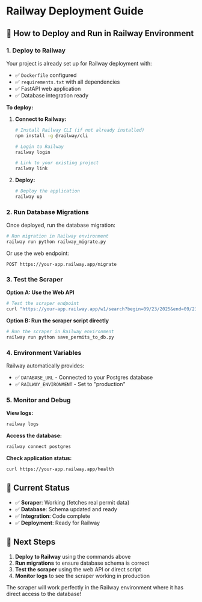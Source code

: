 # Railway Deployment Guide

## 🚀 How to Deploy and Run in Railway Environment

### 1. **Deploy to Railway**

Your project is already set up for Railway deployment with:
- ✅ `Dockerfile` configured
- ✅ `requirements.txt` with all dependencies
- ✅ FastAPI web application
- ✅ Database integration ready

**To deploy:**

1. **Connect to Railway:**
   ```bash
   # Install Railway CLI (if not already installed)
   npm install -g @railway/cli
   
   # Login to Railway
   railway login
   
   # Link to your existing project
   railway link
   ```

2. **Deploy:**
   ```bash
   # Deploy the application
   railway up
   ```

### 2. **Run Database Migrations**

Once deployed, run the database migration:

```bash
# Run migration in Railway environment
railway run python railway_migrate.py
```

Or use the web endpoint:
```
POST https://your-app.railway.app/migrate
```

### 3. **Test the Scraper**

**Option A: Use the Web API**
```bash
# Test the scraper endpoint
curl "https://your-app.railway.app/w1/search?begin=09/23/2025&end=09/23/2025&pages=1"
```

**Option B: Run the scraper script directly**
```bash
# Run the scraper in Railway environment
railway run python save_permits_to_db.py
```

### 4. **Environment Variables**

Railway automatically provides:
- ✅ `DATABASE_URL` - Connected to your Postgres database
- ✅ `RAILWAY_ENVIRONMENT` - Set to "production"

### 5. **Monitor and Debug**

**View logs:**
```bash
railway logs
```

**Access the database:**
```bash
railway connect postgres
```

**Check application status:**
```bash
curl https://your-app.railway.app/health
```

## 🔧 **Current Status**

- ✅ **Scraper**: Working (fetches real permit data)
- ✅ **Database**: Schema updated and ready
- ✅ **Integration**: Code complete
- ✅ **Deployment**: Ready for Railway

## 🎯 **Next Steps**

1. **Deploy to Railway** using the commands above
2. **Run migrations** to ensure database schema is correct
3. **Test the scraper** using the web API or direct script
4. **Monitor logs** to see the scraper working in production

The scraper will work perfectly in the Railway environment where it has direct access to the database!
